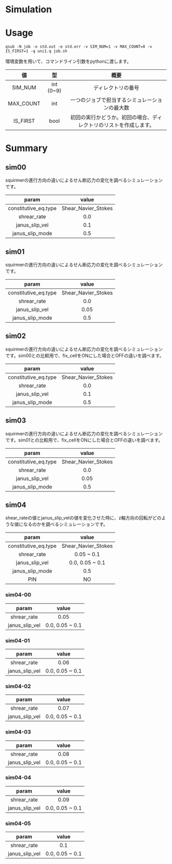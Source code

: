 # Simulation

# Usage
```
qsub -N job -o std.out -e std.err -v SIM_NUM=1 -v MAX_COUNT=8 -v IS_FIRST=1 -q uni1.q job.sh
```
環境変数を用いて、コマンドライン引数をpythonに渡します。

|値|型|概要|
|:-:|:-:|:-:|
|SIM_NUM|int (0~9)|ディレクトリの番号|
|MAX_COUNT|int|一つのジョブで担当するシミュレーションの最大数|
|IS_FIRST|bool|初回の実行かどうか。初回の場合、ディレクトリのリストを作成します。|

# Summary
## sim00
squirmerの進行方向の違いによるせん断応力の変化を調べるシミュレーションです。

|param|value|
|:-:|:-:|
|constitutive_eq.type|Shear_Navier_Stokes|
|shrear_rate|0.0|
|janus_slip_vel|0.1|
|janus_slip_mode|0.5|

## sim01
squirmerの進行方向の違いによるせん断応力の変化を調べるシミュレーションです。

|param|value|
|:-:|:-:|
|constitutive_eq.type|Shear_Navier_Stokes|
|shrear_rate|0.0|
|janus_slip_vel|0.05|
|janus_slip_mode|0.5|

## sim02
squirmerの進行方向の違いによるせん断応力の変化を調べるシミュレーションです。sim00との比較用で、fix_cellをONにした場合とOFFの違いを調べます。

|param|value|
|:-:|:-:|
|constitutive_eq.type|Shear_Navier_Stokes|
|shrear_rate|0.0|
|janus_slip_vel|0.1|
|janus_slip_mode|0.5|

## sim03
squirmerの進行方向の違いによるせん断応力の変化を調べるシミュレーションです。sim01との比較用で、fix_cellをONにした場合とOFFの違いを調べます。

|param|value|
|:-:|:-:|
|constitutive_eq.type|Shear_Navier_Stokes|
|shrear_rate|0.0|
|janus_slip_vel|0.05|
|janus_slip_mode|0.5|

## sim04
shear_rateの値とjanus_slip_velの値を変化させた時に、z軸方向の回転がどのような値になるのかを調べるシミュレーションです。

|param|value|
|:-:|:-:|
|constitutive_eq.type|Shear_Navier_Stokes|
|shrear_rate|0.05 ~ 0.1|
|janus_slip_vel|0.0, 0.05 ~ 0.1|
|janus_slip_mode|0.5|
|PIN|NO|

### sim04-00
|param|value|
|:-:|:-:|
|shrear_rate|0.05|
|janus_slip_vel|0.0, 0.05 ~ 0.1|

### sim04-01
|param|value|
|:-:|:-:|
|shrear_rate|0.06|
|janus_slip_vel|0.0, 0.05 ~ 0.1|

### sim04-02
|param|value|
|:-:|:-:|
|shrear_rate|0.07|
|janus_slip_vel|0.0, 0.05 ~ 0.1|

### sim04-03
|param|value|
|:-:|:-:|
|shrear_rate|0.08|
|janus_slip_vel|0.0, 0.05 ~ 0.1|

### sim04-04
|param|value|
|:-:|:-:|
|shrear_rate|0.09|
|janus_slip_vel|0.0, 0.05 ~ 0.1|

### sim04-05
|param|value|
|:-:|:-:|
|shrear_rate|0.1|
|janus_slip_vel|0.0, 0.05 ~ 0.1|
